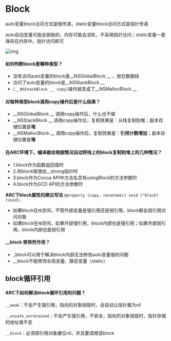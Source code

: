# Block

auto变量block访问方式是值传递，static变量block访问方式是指针传递

auto自动变量可能会销毁的，内存可能会消失，不采用指针访问；static变量一直保存在内存中，指针访问即可

![img](https://upload-images.jianshu.io/upload_images/1915113-b684175082c9a822.png?imageMogr2/auto-orient/strip|imageView2/2/w/792/format/webp)

#### 如何判断block是哪种类型？

- 没有访问auto变量的block是__NSGlobalBlock __ ，放在数据段
- 访问了auto变量的block是__NSStackBlock __
- `[__NSStackBlock __ copy]`操作就变成了__NSMallocBlock __

#### 对每种类型block调用copy操作后是什么结果？

- __NSGlobalBlock __ 调用copy操作后，什么也不做
- __NSStackBlock __ 调用copy操作后，复制效果是：从栈复制到堆；副本存储位置是**堆**
- __NSMallocBlock __ 调用copy操作后，复制效果是：**引用计数增加**；副本存储位置是**堆**

#### 在ARC环境下，编译器会根据情况自动将栈上的block复制到堆上的几种情况？

- 1.block作为函数返回值时
- 2.将block赋值给__strong指针时
- 3.block作为Cocoa API中方法名含有usingBlock的方法参数时
- 4.block作为GCD API的方法参数时

**ARC下block属性的建议写法**
`@property (copy, nonatomic) void (^block)(void);`

- 如果block在`栈`空间，不管外部变量是强引用还是弱引用，block都会弱引用访问对象
- 如果block在`堆`空间，如果外部强引用，block内部也是强引用；如果外部弱引用，block内部也是弱引用

#### __block 修饰符作用？

- _block可以用于解决block内部无法修改auto变量值的问题
- __block不能修饰全局变量、静态变量（static）

## block循环引用

#### ARC下如何解决block循环引用的问题？

`__weak`：不会产生强引用，指向的对象销毁时，会自动让指针置为nil

`__unsafe_unretained`：不会产生强引用，不安全，指向的对象销毁时，指针存储的地址值不变

`__block`：必须把引用对象置位nil，并且要调用该block

